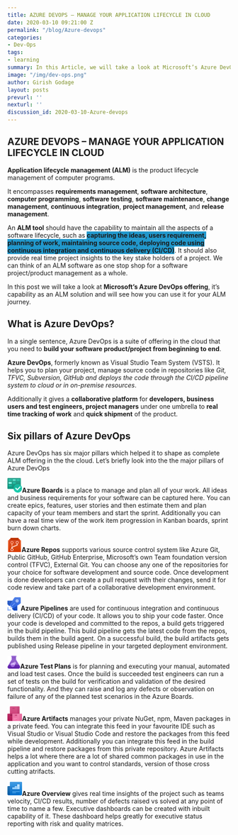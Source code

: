 ```yaml
---
title: AZURE DEVOPS – MANAGE YOUR APPLICATION LIFECYCLE IN CLOUD
date: 2020-03-10 09:21:00 Z
permalink: "/blog/Azure-devops"
categories:
- Dev-Ops
tags:
- learning
summary: In this Article, we will take a look at Microsoft’s Azure DevOps offering, it’s capability as an ALM solution and will see how you can use it for your ALM journey. using Azure DevOps
image: "/img/dev-ops.png"
author: Girish Godage
layout: posts
prevurl: ''
nexturl: ''
discussion_id: 2020-03-10-Azure-devops
---
```


##  AZURE DEVOPS – MANAGE YOUR APPLICATION LIFECYCLE IN CLOUD

**Application lifecycle management (ALM)** is the product lifecycle management of computer programs.

It encompasses **requirements management**, **software architecture**, **computer programming**, **software testing**, **software maintenance**, **change management**, **continuous integration**, **project management**, and **release management**.

An **ALM tool** should have the capability to maintain all the aspects of a software lifecycle, such as <span style="background-color: #2197CB">**capturing the ideas, users requirement, planning of work, maintaining source code, deploying code using continuous integration and continuous delivery (CI/CD)**</span>. It should also provide real time project insights to the key stake holders of a project. We can think of an ALM software as one stop shop for a software project/product management as a whole.

In this post we will take a look at **Microsoft’s Azure DevOps offering**, it’s capability as an ALM solution and will see how you can use it for your ALM journey.

## What is Azure DevOps?

In a single sentence, Azure DevOps is a suite of offering in the cloud that you need to **build your software product/project from beginning to end**.

**Azure DevOps**, formerly known as Visual Studio Team System (VSTS). It helps you to plan your project, manage source code in repositories like *Git, TFVC, Subversion, GitHub and deploys the code through the CI/CD pipeline system to cloud or in on-premise resources*. 

Additionally it gives a **collaborative platform** for **developers, business users and test engineers, project managers** under one umbrella to **real time tracking of work** and **quick shipment** of the product.

## Six pillars of Azure DevOps

Azure DevOps has six major pillars which helped it to shape as complete ALM offering in the the cloud. Let’s briefly look into the the major pillars of Azure DevOps

![Image](/img/devops/2/AzureBoard.png "Azure Boards")**Azure Boards** is a place to manage and plan all of your work. All ideas and business requirements for your software can be captured here. You can create epics, features, user stories and then estimate them and plan capacity of your team members and start the sprint. Additionally you can have a real time view of the work item progression in Kanban boards, sprint burn down charts. 

![Image](/img/devops/2/AzureRepos.png "Azure Repos")**Azure Repos**  supports various source control system like Azure Git, Public GitHub, GitHub Enterprise,  Microsoft’s own Team foundation version control (TFVC), External Git. You can choose any one of the repositories for your choice for software development and source code. Once development is done developers can create a pull request with their changes, send it for code review and take part of a collaborative development environment.

![Image](/img/devops/2/AzurePipeline.png "Azure Pipeline")**Azure Pipelines**  are used for continuous integration and continuous delivery  (CI/CD) of your code. It allows you to ship your code faster. Once your code is developed and committed to the repos, a build gets triggered in the build pipeline. This build pipeline gets the latest code from the repos, builds them in the build agent. On a successful build, the build artifacts gets published using Release pipeline in your targeted deployment environment. 

![Image](/img/devops/2/AzureTestPlans.png "Azure Test Plans")**Azure Test Plans**  is for planning and executing your manual, automated  and load test cases. Once the build is succeeded test engineers can run a set of tests on the build for verification and validation of the desired functionality. And they can raise and log any defects or observation on failure  of any of the planned test scenarios in the Azure Boards.

![Image](/img/devops/2/AzureArtifacts.png "Azure Artifacts")**Azure Artifacts**  manages your private NuGet, npm, Maven packages in a private feed. You can integrate this feed in your favourite IDE such as Visual Studio or Visual Studio Code and restore the packages from this feed while development. Additionally you can integrate this feed in the build pipeline and restore packages from this private repository. Azure Artifacts helps a lot where there are a lot of shared common packages in use in the application and you want to control standards, version of those cross cutting atrifacts.

![Image](/img/devops/2/AzureOverview.png "Azure Overview")**Azure Overview**  gives real time insights of the project  such as teams velocity, CI/CD results, number of defects raised vs solved at any point of time to name a few. Executive dashboards can be created with inbuilt capability of it. These dashboard helps greatly for executive status reporting with risk and quality matrices.

